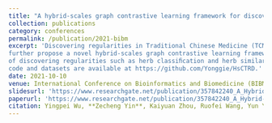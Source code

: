 ```yaml
---
title: "A hybrid-scales graph contrastive learning framework for discovering regularities in traditional Chinese medicine formula, BIBM'21"
collection: publications
category: conferences
permalink: /publication/2021-bibm
excerpt: 'Discovering regularities in Traditional Chinese Medicine (TCM) formula has been a hot topic in assisting TCM clinical treatment and poly-pharmacology research. Several machine learning methods, like topic model, auto-encoder, and GNNs, have been proposed for discovering regularities in TCM. However, they are often limited by speciﬁc data challenges (e.g., complex relations with rich TCM knowledge, sparsity and ambiguity, expensive data labeling, etc.) in TCM formulae. Addressing these challenges, we ﬁrst establish a TCM Attributed Heterogeneous Information Network (TAHIN) for modeling massive formulae, which can assemble various types of additional information and capture their relations. Based on the TAHIN, we
further propose a novel hybrid-scales graph contrastive learning framework to learn high-quality node representations in a whole unsupervised manner which can be helpful for various tasks
of discovering regularities such as herb classiﬁcation and herb similarity search, etc. Extensive experiments demonstrate the effectiveness and interpretability of our method. Our source
code and datasets are available at https://github.com/Yonggie/HsCTRD.'
date: 2021-10-10
venue: International Conference on Bioinformatics and Biomedicine (BIBM 2021)
slidesurl: 'https://www.researchgate.net/publication/357842240_A_Hybrid-scales_Graph_Contrastive_learning_Framework_for_Discovering_Regularities_in_Traditional_Chinese_Medicine_Formula'
paperurl: 'https://www.researchgate.net/publication/357842240_A_Hybrid-scales_Graph_Contrastive_learning_Framework_for_Discovering_Regularities_in_Traditional_Chinese_Medicine_Formula'
citation: Yingpei Wu, **Zecheng Yin**, Kaiyuan Zhou, Ruofei Wang, Yun Yang, Zepeng Yin, Chunyang Ruank, Yanchun Zhang. A hybrid-scales graph contrastive learning framework for discovering regularities in traditional Chinese medicine formula, BIBM'21
---
```

